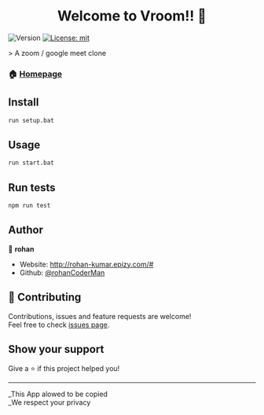 <h1 align="center">Welcome to Vroom!! 👋</h1>
<p>
  <img alt="Version" src="https://img.shields.io/badge/version-0.1.0-blue.svg?cacheSeconds=2592000" />
  <a href="#" target="_blank">
    <img alt="License: mit" src="https://img.shields.io/badge/License-mit-yellow.svg" />
  </a>
</p>
> A zoom / google meet clone

### 🏠 [Homepage](https://github.com/rohanCoderMan/vroom)

## Install

```sh
run setup.bat
```

## Usage

```sh
run start.bat
```

## Run tests

```sh
npm run test
```

## Author

👤 **rohan**

* Website: http://rohan-kumar.epizy.com/#
* Github: [@rohanCoderMan](https://github.com/rohanCoderMan)

## 🤝 Contributing

Contributions, issues and feature requests are welcome!<br />Feel free to check [issues page](https://github.com/rohanCoderMan/vroom/issues). 

## Show your support

Give a ⭐️ if this project helped you!

***
_This App alowed to be copied<br />
_We respect your privacy
